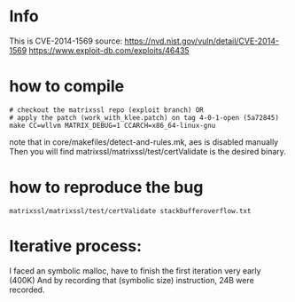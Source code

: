 # Info

This is CVE-2014-1569
source:
https://nvd.nist.gov/vuln/detail/CVE-2014-1569
https://www.exploit-db.com/exploits/46435

# how to compile
```
# checkout the matrixssl repo (exploit branch) OR
# apply the patch (work_with_klee.patch) on tag 4-0-1-open (5a72845)
make CC=wllvm MATRIX_DEBUG=1 CCARCH=x86_64-linux-gnu
```
note that in core/makefiles/detect-and-rules.mk, aes is disabled manually
Then you will find matrixssl/matrixssl/test/certValidate is the desired binary.

# how to reproduce the bug
```
matrixssl/matrixssl/test/certValidate stackbufferoverflow.txt
```
# Iterative process:
I faced an symbolic malloc, have to finish the first iteration very early (400K)
And by recording that (symbolic size) instruction, 24B were recorded.
